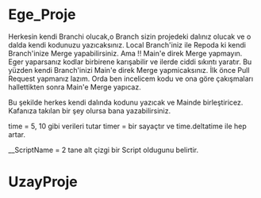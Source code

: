 # Ege_Proje

Herkesin kendi Branchi olucak,o Branch sizin projedeki dalınız olucak ve o dalda kendi kodunuzu yazıcaksınız.
Local Branch'iniz ile Repoda ki kendi Branch'inize Merge yapabilirsiniz.
Ama !! Main'e direk Merge yapmayın. Eger yaparsanız kodlar birbirene karışabilir ve ilerde ciddi sıkıntı yaratır. 
Bu yüzden kendi Branch'inizi Main'e direk Merge yapmicaksınız. İlk önce Pull Request yapmanız lazım. Orda ben incelicem kodu ve ona göre çakışmaları hallettikten sonra Main'e Merge yapıcaz.

Bu şekilde herkes kendi dalında kodunu yazıcak ve Mainde birleştiricez.
Kafanıza takılan bir şey olursa bana yazabilirsiniz.

time = 5, 10 gibi verileri tutar
timer = bir sayaçtır ve time.deltatime ile hep artar.

__ScriptName = 2 tane alt çizgi bir Script oldugunu belirtir.
# UzayProje
